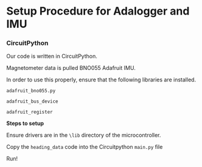 # Setup Procedure for Adalogger and IMU

### CircuitPython
 
Our code is written in CircuitPython.

Magnetometer data is pulled BNO055 Adafruit IMU.

In order to use this properly, ensure that the following libraries
are installed.

`adafruit_bno055.py`

`adafruit_bus_device`

`adafruit_register`

**Steps to setup**

Ensure drivers are in the `\lib` directory of the microcontroller.

Copy the `heading_data` code into the Circuitpython `main.py` file

Run!
